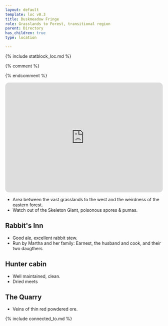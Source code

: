 ```yaml
---
layout: default
template: loc v0.3
title: Duskmeadow Fringe
role: Grasslands to Forest, transitional region
parent: Directory
has_children: true
type: location

---
```


{% include statblock_loc.md %}

{% comment %} 

{% endcomment %} 

<iframe style="border-radius:12px" src="https://petracoding.github.io/pinterest/board.html?link=estevaoseco/unsettled/duskmeadowfringe/&hideHeader=1&hideFooter=1&transparent=1" width="100%" height="352" style="color-scheme: site" frameBorder="0" allowfullscreen=""></iframe>

- Area between the vast grasslands to the west and the weirdness of the eastern forest.
- Watch out of the Skeleton Giant, poisonous spores & pumas.

## Rabbit's Inn

- Good ale, excellent rabbit stew.
- Run by Martha and her family: Earnest, the husband and cook, and their two daugthers

## Hunter cabin

- Well maintained, clean.
- Dried meets

## The Quarry

- Veins of thin red powdered ore.

{% include connected_to.md %}